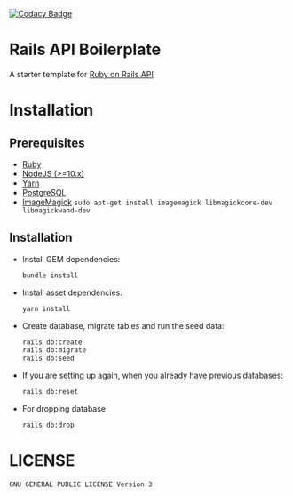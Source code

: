 [![Codacy Badge](https://app.codacy.com/project/badge/Grade/cc0b1c55e4e443869e9473327b0abed3)](https://www.codacy.com/gh/nejdetkadir/rails-api-boilerplate/dashboard?utm_source=github.com&amp;utm_medium=referral&amp;utm_content=nejdetkadir/rails-api-boilerplate&amp;utm_campaign=Badge_Grade)

# Rails API Boilerplate
A starter template for [Ruby on Rails API](https://guides.rubyonrails.org/api_app.html)

# Installation
## Prerequisites
- [Ruby](https://rvm.io/)
- [NodeJS (>=10.x)](https://nodejs.org/en/download/package-manager/#debian-and-ubuntu-based-linux-distributions)
- [Yarn](https://yarnpkg.com/lang/en/docs/install/#debian-stable)
- [PostgreSQL](https://www.postgresql.org/download/)
- [ImageMagick](https://imagemagick.org/) `sudo apt-get install imagemagick libmagickcore-dev libmagickwand-dev`

## Installation
- Install GEM dependencies:

  ```bash
  bundle install
  ```

- Install asset dependencies:

  ```bash
  yarn install
  ```

- Create database, migrate tables and run the seed data:

  ```bash
  rails db:create
  rails db:migrate
  rails db:seed
  ```

- If you are setting up again, when you already have previous databases:

  ```bash
  rails db:reset
  ```
- For dropping database
  ```bash
  rails db:drop
  ``` 

# LICENSE
```
GNU GENERAL PUBLIC LICENSE Version 3
```